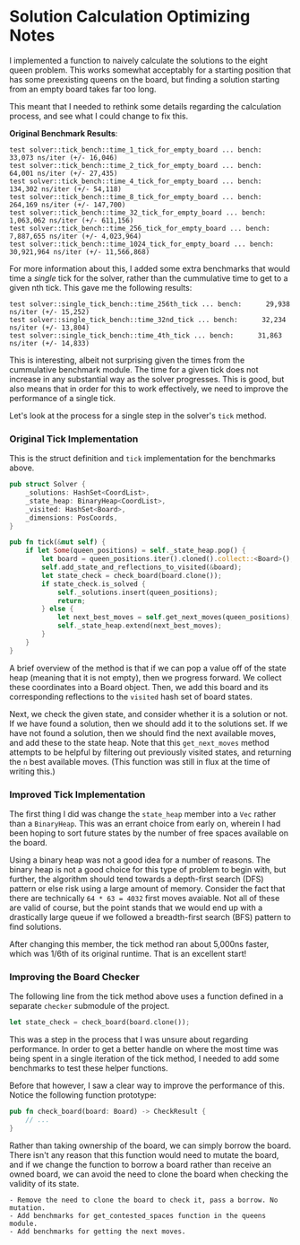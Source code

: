 # Solution Calculation Optimizing Notes

I implemented a function to naively calculate the solutions to the
eight queen problem. This works somewhat acceptably for a starting
position that has some preexisting queens on the board, but finding
a solution starting from an empty board takes far too long.

This meant that I needed to rethink some details regarding the calculation
process, and see what I could change to fix this.

__Original Benchmark Results__:

```
test solver::tick_bench::time_1_tick_for_empty_board ... bench:     33,073 ns/iter (+/- 16,046)
test solver::tick_bench::time_2_tick_for_empty_board ... bench:     64,001 ns/iter (+/- 27,435)
test solver::tick_bench::time_4_tick_for_empty_board ... bench:     134,302 ns/iter (+/- 54,118)
test solver::tick_bench::time_8_tick_for_empty_board ... bench:     264,169 ns/iter (+/- 147,700)
test solver::tick_bench::time_32_tick_for_empty_board ... bench:    1,063,062 ns/iter (+/- 611,156)
test solver::tick_bench::time_256_tick_for_empty_board ... bench:   7,887,655 ns/iter (+/- 4,023,964)
test solver::tick_bench::time_1024_tick_for_empty_board ... bench:  30,921,964 ns/iter (+/- 11,566,868)
```

For more information about this, I added some extra benchmarks that would time
a _single_ tick for the solver, rather than the cummulative time to get to
a given nth tick. This gave me the following results:

```
test solver::single_tick_bench::time_256th_tick ... bench:      29,938 ns/iter (+/- 15,252)
test solver::single_tick_bench::time_32nd_tick ... bench:      32,234 ns/iter (+/- 13,804)
test solver::single_tick_bench::time_4th_tick ... bench:      31,863 ns/iter (+/- 14,833)
```

This is interesting, albeit not surprising given the times from the cummulative
benchmark module. The time for a given tick does not increase in any substantial
way as the solver progresses. This is good, but also means that in order for
this to work effectively, we need to improve the performance of a single tick.

Let's look at the process for a single step in the solver's `tick` method.

### Original Tick Implementation

This is the struct definition and `tick` implementation for the benchmarks
above.

```rust
pub struct Solver {
    _solutions: HashSet<CoordList>,
    _state_heap: BinaryHeap<CoordList>,
    _visited: HashSet<Board>,
    _dimensions: PosCoords,
}
```

```rust
pub fn tick(&mut self) {
    if let Some(queen_positions) = self._state_heap.pop() {
        let board = queen_positions.iter().cloned().collect::<Board>();
        self.add_state_and_reflections_to_visited(&board);
        let state_check = check_board(board.clone());
        if state_check.is_solved {
            self._solutions.insert(queen_positions);
            return;
        } else {
            let next_best_moves = self.get_next_moves(queen_positions);
            self._state_heap.extend(next_best_moves);
        }
    }
}
```

A brief overview of the method is that if we can pop a value off of the state
heap (meaning that it is not empty), then we progress forward. We collect
these coordinates into a Board object. Then, we add this board and its
corresponding reflections to the `visited` hash set of board states.

Next, we check the given state, and consider whether it is a solution or not.
If we have found a solution, then we should add it to the solutions set. If we
have not found a solution, then we should find the next available moves, and
add these to the state heap. Note that this `get_next_moves` method attempts
to be helpful by filtering out previously visited states, and returning the
`n` best available moves. (This function was still in flux at the time of
writing this.)

### Improved Tick Implementation

The first thing I did was change the `state_heap` member into a `Vec` rather
than a `BinaryHeap`. This was an errant choice from early on, wherein I had
been hoping to sort future states by the number of free spaces available on
the board.

Using a binary heap was not a good idea for a number of reasons. The binary
heap is not a good choice for this type of problem to begin with, but further,
the algorithm should tend towards a depth-first search (DFS) pattern or else
risk using a large amount of memory. Consider the fact that there are technically
`64 * 63 = 4032` first moves avaiable. Not all of these are valid of course, but
the point stands that we would end up with a drastically large queue if we
followed a breadth-first search (BFS) pattern to find solutions.

After changing this member, the tick method ran about 5,000ns faster, which
was 1/6th of its original runtime. That is an excellent start!

### Improving the Board Checker

The following line from the tick method above uses a function defined in a
separate `checker` submodule of the project.

```rust
let state_check = check_board(board.clone());
```

This was a step in the process that I was unsure about regarding performance.
In order to get a better handle on where the most time was being spent in
a single iteration of the tick method, I needed to add some benchmarks to test
these helper functions.

Before that however, I saw a clear way to improve the performance of this.
Notice the following function prototype:

```rust
pub fn check_board(board: Board) -> CheckResult {
    // ...
}
```

Rather than taking ownership of the board, we can simply borrow the board.
There isn't any reason that this function would need to mutate the board, and
if we change the function to borrow a board rather than receive an owned board,
we can avoid the need to clone the board when checking the validity of its
state.


```
- Remove the need to clone the board to check it, pass a borrow. No mutation.
- Add benchmarks for get_contested_spaces function in the queens module.
- Add benchmarks for getting the next moves.
```